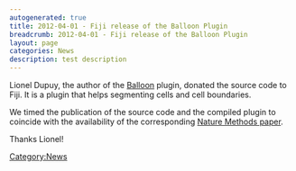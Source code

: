 ```yaml
---
autogenerated: true
title: 2012-04-01 - Fiji release of the Balloon Plugin
breadcrumb: 2012-04-01 - Fiji release of the Balloon Plugin
layout: page
categories: News
description: test description
---
```


Lionel Dupuy, the author of the [Balloon](Balloon "wikilink") plugin, donated the source code to Fiji. It is a plugin that helps segmenting cells and cell boundaries.

We timed the publication of the source code and the compiled plugin to coincide with the availability of the corresponding [Nature Methods paper](http://www.nature.com/nmeth/journal/vaop/ncurrent/full/nmeth.1940.html).

Thanks Lionel\!

[Category:News](Category_News "wikilink")
